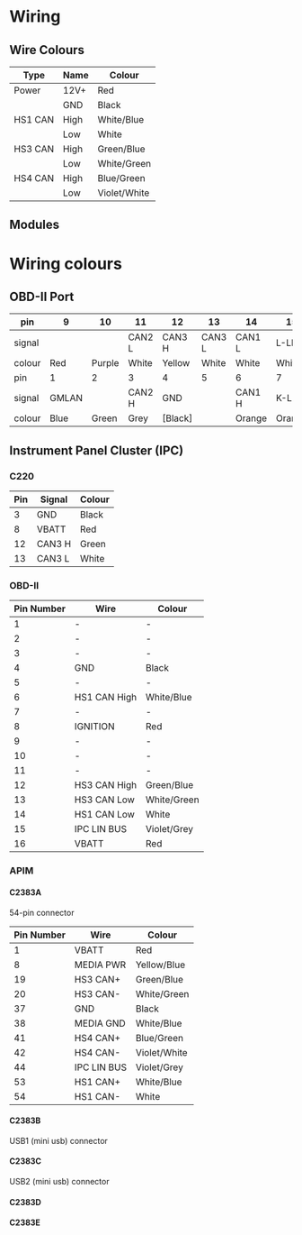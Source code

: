 # Wiring

## Wire Colours

Type|Name|Colour
-|-|-
Power|12V+|Red
||GND|Black
HS1 CAN|High|White/Blue
||Low|White
HS3 CAN|High|Green/Blue
||Low|White/Green
HS4 CAN|High|Blue/Green
||Low|Violet/White


## Modules

# Wiring colours

## OBD-II Port

pin|9|10|11|12|13|14|15|16
-|-|-|-|-|-|-|-|-
signal|||CAN2 L|CAN3 H|CAN3 L|CAN1 L|L-LIN|12VIN
colour|Red|Purple|White|Yellow|White|White|White|[Red]
pin|1|2|3|4|5|6|7|8
signal|GMLAN||CAN2 H|GND||CAN1 H|K-LIN|Ignition
colour|Blue|Green|Grey|[Black]||Orange|Orange|[?]


## Instrument Panel Cluster (IPC)

### C220

Pin|Signal|Colour
---|------|------
3|GND|Black
8|VBATT|Red
12|CAN3 H|Green
13|CAN3 L|White

### OBD-II

Pin Number|Wire|Colour
-|-|-
1|-|-
2|-|-
3|-|-
4|GND|Black
5|-|-
6|HS1 CAN High|White/Blue
7|-|-
8|IGNITION|Red
9|-|-
10|-|-
11|-|-
12|HS3 CAN High|Green/Blue
13|HS3 CAN Low|White/Green
14|HS1 CAN Low|White
15|IPC LIN BUS|Violet/Grey
16|VBATT|Red

### APIM

#### C2383A
54-pin connector

Pin Number|Wire|Colour
-|-|-
1|VBATT|Red
8|MEDIA PWR|Yellow/Blue
19|HS3 CAN+|Green/Blue
20|HS3 CAN-|White/Green
37|GND|Black
38|MEDIA GND|White/Blue
41|HS4 CAN+|Blue/Green
42|HS4 CAN-|Violet/White
44|IPC LIN BUS|Violet/Grey
53|HS1 CAN+|White/Blue
54|HS1 CAN-|White

#### C2383B

USB1 (mini usb) connector

#### C2383C

USB2 (mini usb) connector

#### C2383D



#### C2383E
